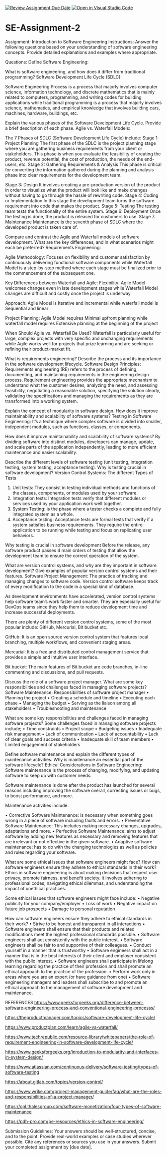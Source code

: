 [![Review Assignment Due Date](https://classroom.github.com/assets/deadline-readme-button-24ddc0f5d75046c5622901739e7c5dd533143b0c8e959d652212380cedb1ea36.svg)](https://classroom.github.com/a/-ucQIGTc)
[![Open in Visual Studio Code](https://classroom.github.com/assets/open-in-vscode-718a45dd9cf7e7f842a935f5ebbe5719a5e09af4491e668f4dbf3b35d5cca122.svg)](https://classroom.github.com/online_ide?assignment_repo_id=15221829&assignment_repo_type=AssignmentRepo)
# SE-Assignment-2
Assignment: Introduction to Software Engineering
Instructions:
Answer the following questions based on your understanding of software engineering concepts. Provide detailed explanations and examples where appropriate.

Questions:
Define Software Engineering:

What is software engineering, and how does it differ from traditional programming?
Software Development Life Cycle (SDLC):

Software Engineering Process is a process that majorly involves computer science, information technology, and discrete mathematics that is mainly related to computers, programming, and writing codes for building applications while traditional programming is a process that majorly involves science, mathematics, and empirical knowledge that involves building cars, machines, hardware, buildings, etc.

Explain the various phases of the Software Development Life Cycle. Provide a brief description of each phase.
Agile vs. Waterfall Models:

The 7 Phases of SDLC (Software Development Life Cycle) include:
Stage 1: Project Planning
The first phase of the SDLC is the project planning stage where you are gathering business requirements from your client or stakeholders. This phase is when you evaluate the feasibility of creating the product, revenue potential, the cost of production, the needs of the end-users, etc.
Stage 2: Gathering Requirements & Analysis
This phase is critical for converting the information gathered during the planning and analysis phase into clear requirements for the development team. 

Stage 3: Design
It involves creating a pre-production version of the product in order to visualize what the product will look like and make changes without having to go through the hassle of rewriting code.
Stage 4: Coding or Implementation
In this stage the development team turns the software requirement into code that makes the product. 
Stage 5: Testing
The testing team tests the functionality of the entire system.
Stage 6: Deployment
Once the testing is done, the product is released for customers to use.
Stage 7: Maintenance
Maintenance is the seventh phase of SDLC where the developed product is taken care of.


Compare and contrast the Agile and Waterfall models of software development. What are the key differences, and in what scenarios might each be preferred?
Requirements Engineering:

Agile Methodology: Focuses on flexibility and customer satisfaction by continuously delivering functional software components while Waterfall Model is a step-by-step method where each stage must be finalized prior to the commencement of the subsequent one.

Key Differences between Waterfall and Agile:
Flexibility: Agile Model welcomes changes even in late development stages while Waterfall Model changes are difficult and costly once the project is underway

Approach: Agile Model is Iterative and incremental while waterfall model is Sequential and linear

Project Planning: Agile Model requires Minimal upfront planning while waterfall model requires Extensive planning at the beginning of the project

When Should Agile vs. Waterfall Be Used?
Waterfall is particularly useful for large, complex projects with very specific and unchanging requirements while Agile works well for projects that prize learning and are seeking or refining their product-market fit. 



What is requirements engineering? Describe the process and its importance in the software development lifecycle.
Software Design Principles:
Requirements engineering (RE) refers to the process of defining, documenting, and maintaining requirements in the engineering design process. Requirement engineering provides the appropriate mechanism to understand what the customer desires, analyzing the need, and assessing feasibility, negotiating a reasonable solution, specifying the solution clearly, validating the specifications and managing the requirements as they are transformed into a working system.


Explain the concept of modularity in software design. How does it improve maintainability and scalability of software systems?
Testing in Software Engineering:
It’s a technique where complex software is divided into smaller, independent modules, such as functions, classes, or components.

How does it improve maintainability and scalability of software systems?
By dividing software into distinct modules, developers can manage, update, and scale parts of the application independently, leading to more efficient maintenance and easier scalability.



Describe the different levels of software testing (unit testing, integration testing, system testing, acceptance testing). Why is testing crucial in software development?
Version Control Systems:
The different Types of Tests
1.	Unit tests: They consist in testing individual methods and functions of the classes, components, or modules used by your software.
2.	Integration tests: Integration tests verify that different modules or services used         by your application work well together. 
3.	System Testing: is the phase where a tester checks a complete and fully integrated system as a whole. 
4.	Acceptance testing: Acceptance tests are formal tests that verify if a system satisfies business requirements. They require the entire application to be running while testing and focus on replicating user behaviors. 

Why testing is crucial in software development
Before the release, any software product passes 4 main orders of testing that allow the development team to ensure the correct operation of the system.




What are version control systems, and why are they important in software development? Give examples of popular version control systems and their features.
Software Project Management:
The practice of tracking and managing changes to software code. Version control software keeps track of every modification to the code in a special kind of database.

As development environments have accelerated, version control systems help software team’s work faster and smarter. They are especially useful for DevOps teams since they help them to reduce development time and increase successful deployments.

There are plenty of different version control systems, some of the most popular include: GitHub, Mercurial, Bit bucket etc.

GitHub: It is an open source version control system that features local branching, multiple workflows, and convenient staging areas.

Mercurial: It is a free and distributed control management service that provides a simple and intuitive user interface.

Bit bucket: The main features of Bit bucket are code branches, in-line commenting and discussions, and pull requests.






Discuss the role of a software project manager. What are some key responsibilities and challenges faced in managing software projects?
Software Maintenance:
Responsibilities of software project manager
•	Planning the project
•	Creating a schedule and timeline
•	Executing each phase
•	Managing the budget
•	Serving as the liaison among all stakeholders
•	Troubleshooting and maintenance 

What are some key responsibilities and challenges faced in managing software projects?
Some challenges faced in managing software projects include;
•	Time constraints
•	Project scope
•	Budgeting issues
•	Inadequate risk management
•	Lack of communication
•	Lack of accountability
•	Lack of clear goals and success criteria
•	Inadequate skill of team members
•	Limited engagement of stakeholders







Define software maintenance and explain the different types of maintenance activities. Why is maintenance an essential part of the software lifecycle?
Ethical Considerations in Software Engineering:
Software maintenance is the process of changing, modifying, and updating software to keep up with customer needs. 

Software maintenance is done after the product has launched for several reasons including improving the software overall, correcting issues or bugs, to boost performance, and more.  

Maintenance activities include:

•	Corrective Software Maintenance: is necessary when something goes wrong in a piece of software including faults and errors.
•	Preventative Software Maintenance: This includes making   necessary changes, upgrades, adaptations and more. 
•	Perfective Software Maintenance:  aims to adjust software by adding new features as necessary and removing features that are irrelevant or not effective in the given software.
•	Adaptive software maintenance: has to do with the changing technologies as well as policies and rules regarding your software. 




What are some ethical issues that software engineers might face? How can software engineers ensure they adhere to ethical standards in their work?
Ethics in software engineering is about making decisions that respect user privacy, promote fairness, and benefit society. It involves adhering to professional codes, navigating ethical dilemmas, and understanding the impact of unethical practices.

Some ethical issues that software engineers might face include:
•	Negative publicity for your company/employer
•	Loss of work
•	Negative impact on future job prospects
•	Damage to personal reputation


How can software engineers ensure they adhere to ethical standards in their work? 
•	Strive to be honest and transparent in all interactions
•	Software engineers shall ensure that their products and related modifications meet the highest professional standards possible.
•	Software engineers shall act consistently with the public interest.
•	Software engineers shall be fair to and supportive of their colleagues.
•	Conduct yourself in a manner that is trustworthy
•	Software engineers shall act in a manner that is in the best interests of their client and employer consistent with the public interest.
•	Software engineers shall participate in lifelong learning regarding the practice of their profession and shall promote an ethical approach to the practice of the profession.
•	Perform work only in areas where you are an expert (or have guidance from one)
•	Software engineering managers and leaders shall subscribe to and promote an ethical approach to the management of software development and maintenance.

REFERENCES
https://www.geeksforgeeks.org/difference-between-software-engineering-process-and-conventional-engineering-processs/

https://theproductmanager.com/topics/software-development-life-cycle/

https://www.productplan.com/learn/agile-vs-waterfall/

https://www.techrepublic.com/resource-library/whitepapers/the-role-of-requirement-engineering-in-software-development-life-cycle/

https://www.geeksforgeeks.org/inroduction-to-modularity-and-interfaces-in-system-design/

https://www.atlassian.com/continuous-delivery/software-testing/types-of-software-testing

https://about.gitlab.com/topics/version-control/

https://www.wrike.com/project-management-guide/faq/what-are-the-roles-and-responsibilities-of-a-project-manager/

https://cpl.thalesgroup.com/software-monetization/four-types-of-software-maintenance

https://pdh-pro.com/pe-resources/ethics-in-software-engineering/



Submission Guidelines:
Your answers should be well-structured, concise, and to the point.
Provide real-world examples or case studies wherever possible.
Cite any references or sources you use in your answers.
Submit your completed assignment by [due date].
